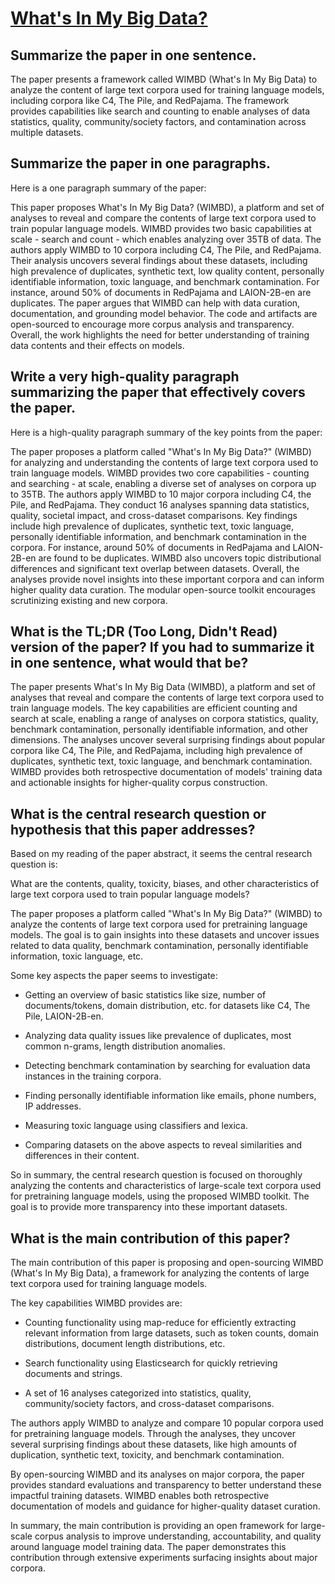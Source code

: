 # [What's In My Big Data?](https://arxiv.org/abs/2310.20707)

## Summarize the paper in one sentence.

 The paper presents a framework called WIMBD (What's In My Big Data) to analyze the content of large text corpora used for training language models, including corpora like C4, The Pile, and RedPajama. The framework provides capabilities like search and counting to enable analyses of data statistics, quality, community/society factors, and contamination across multiple datasets.


## Summarize the paper in one paragraphs.

 Here is a one paragraph summary of the paper:

This paper proposes What's In My Big Data? (WIMBD), a platform and set of analyses to reveal and compare the contents of large text corpora used to train popular language models. WIMBD provides two basic capabilities at scale - search and count - which enables analyzing over 35TB of data. The authors apply WIMBD to 10 corpora including C4, The Pile, and RedPajama. Their analysis uncovers several findings about these datasets, including high prevalence of duplicates, synthetic text, low quality content, personally identifiable information, toxic language, and benchmark contamination. For instance, around 50% of documents in RedPajama and LAION-2B-en are duplicates. The paper argues that WIMBD can help with data curation, documentation, and grounding model behavior. The code and artifacts are open-sourced to encourage more corpus analysis and transparency. Overall, the work highlights the need for better understanding of training data contents and their effects on models.


## Write a very high-quality paragraph summarizing the paper that effectively covers the paper.

 Here is a high-quality paragraph summary of the key points from the paper:

The paper proposes a platform called "What's In My Big Data?" (WIMBD) for analyzing and understanding the contents of large text corpora used to train language models. WIMBD provides two core capabilities - counting and searching - at scale, enabling a diverse set of analyses on corpora up to 35TB. The authors apply WIMBD to 10 major corpora including C4, the Pile, and RedPajama. They conduct 16 analyses spanning data statistics, quality, societal impact, and cross-dataset comparisons. Key findings include high prevalence of duplicates, synthetic text, toxic language, personally identifiable information, and benchmark contamination in the corpora. For instance, around 50% of documents in RedPajama and LAION-2B-en are found to be duplicates. WIMBD also uncovers topic distributional differences and significant text overlap between datasets. Overall, the analyses provide novel insights into these important corpora and can inform higher quality data curation. The modular open-source toolkit encourages scrutinizing existing and new corpora.


## What is the TL;DR (Too Long, Didn't Read) version of the paper? If you had to summarize it in one sentence, what would that be?

 The paper presents What's In My Big Data (WIMBD), a platform and set of analyses that reveal and compare the contents of large text corpora used to train language models. The key capabilities are efficient counting and search at scale, enabling a range of analyses on corpora statistics, quality, benchmark contamination, personally identifiable information, and other dimensions. The analyses uncover several surprising findings about popular corpora like C4, The Pile, and RedPajama, including high prevalence of duplicates, synthetic text, toxic language, and benchmark contamination. WIMBD provides both retrospective documentation of models' training data and actionable insights for higher-quality corpus construction.


## What is the central research question or hypothesis that this paper addresses?

 Based on my reading of the paper abstract, it seems the central research question is: 

What are the contents, quality, toxicity, biases, and other characteristics of large text corpora used to train popular language models?

The paper proposes a platform called "What's In My Big Data?" (WIMBD) to analyze the contents of large text corpora used for pretraining language models. The goal is to gain insights into these datasets and uncover issues related to data quality, benchmark contamination, personally identifiable information, toxic language, etc. 

Some key aspects the paper seems to investigate:

- Getting an overview of basic statistics like size, number of documents/tokens, domain distribution, etc. for datasets like C4, The Pile, LAION-2B-en. 

- Analyzing data quality issues like prevalence of duplicates, most common n-grams, length distribution anomalies.

- Detecting benchmark contamination by searching for evaluation data instances in the training corpora.

- Finding personally identifiable information like emails, phone numbers, IP addresses. 

- Measuring toxic language using classifiers and lexica.

- Comparing datasets on the above aspects to reveal similarities and differences in their content.

So in summary, the central research question is focused on thoroughly analyzing the contents and characteristics of large-scale text corpora used for pretraining language models, using the proposed WIMBD toolkit. The goal is to provide more transparency into these important datasets.


## What is the main contribution of this paper?

 The main contribution of this paper is proposing and open-sourcing WIMBD (What's In My Big Data), a framework for analyzing the contents of large text corpora used for training language models. 

The key capabilities WIMBD provides are:

- Counting functionality using map-reduce for efficiently extracting relevant information from large datasets, such as token counts, domain distributions, document length distributions, etc.

- Search functionality using Elasticsearch for quickly retrieving documents and strings.

- A set of 16 analyses categorized into statistics, quality, community/society factors, and cross-dataset comparisons. 

The authors apply WIMBD to analyze and compare 10 popular corpora used for pretraining language models. Through the analyses, they uncover several surprising findings about these datasets, like high amounts of duplication, synthetic text, toxicity, and benchmark contamination.

By open-sourcing WIMBD and its analyses on major corpora, the paper provides standard evaluations and transparency to better understand these impactful training datasets. WIMBD enables both retrospective documentation of models and guidance for higher-quality dataset curation.

In summary, the main contribution is providing an open framework for large-scale corpus analysis to improve understanding, accountability, and quality around language model training data. The paper demonstrates this contribution through extensive experiments surfacing insights about major corpora.

